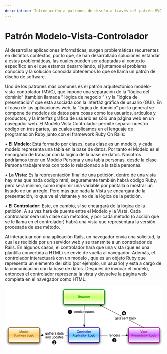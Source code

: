 ```yaml
---
description: Introducción a patrones de diseño a través del patrón MVC.
---
```


# Patrón Modelo-Vista-Controlador

Al desarrollar aplicaciones informáticas, surgen problemáticas recurrentes en distintos contextos, por lo que,  se han desarrollado soluciones estándar a estas problemáticas, las cuales pueden ser adaptadas al contexto específico en el que estamos desarrollando, si juntamos el problema conocido y la solución conocida obtenemos lo que se llama un patrón de diseño de software.

Uno de los patrones más comunes es el patrón arquitectónico modelo-vista-controlador \(MVC\), que impone una separación de la ”lógica del dominio” \(también llamada ” lógica de negocio ” \) y la ”lógica de presentación” que está asociada con la interfaz gráfica de usuario \(GUI\). En el caso de las aplicaciones web, la ”lógica de dominio” por lo general se compone de modelos de datos para cosas como los usuarios, artículos y productos, y la interfaz gráfica de usuario es sólo una página web en un navegador web. El Modelo Vista Controlador permite separar nuestro código en tres partes, las cuales explicamos en el lenguaje de programación Ruby junto con el framework Ruby On Rails:

•    **El Modelo:** Está formado por clases, cada clase es un modelo, y cada modelo representa una tabla en la base de datos. Por tanto el Modelo es el encargado de trabajar con la lógica de la base de datos. Nosotros podríamos tener un Modelo Persona y una tabla personas, desde la clase Persona trabajaremos con todo lo relacionado a la tabla personas.

•    **La Vista:** Es la representación final de una petición, dentro de una vista hay más que nada código html, seguramente también habrá código Ruby, pero será mínimo, como imprimir una variable por pantalla o mostrar un listado de un arreglo. Pero más que nada la Vista se encargará de la presentación, lo que ve el visitante y no de la lógica de la petición.

•    **El Controlador:** Este, en cambio, sí se encargará de la lógica de la petición. A su vez hará de puente entre el Modelo y la Vista. Cada controlador será una clase con métodos, y por cada método \(o acción que se le llama en el controlador\) habrá una vista que representará la versión procesada de ese método.

Al interactuar con una aplicación Rails, un navegador envía una solicitud, la cual es recibida por un servidor web y se transmite a un controlador de Rails. En algunos casos, el controlador hará que una vista \(que es una plantilla convertida a HTML\) se envíe de vuelta al navegador. Además, el controlador interactuará con un modelo , que es un objeto Ruby que representa un elemento del sitio \(por ejemplo, un usuario\) y está a cargo de la comunicación con la base de datos. Después de invocar el modelo, entonces el controlador representa la vista y devuelve la página web completa en el navegador como HTML.

![Diagrama que muestra la interacci&#xF3;n entre el navegador, el controlador, la vista y el modelo.](../.gitbook/assets/mvc.png)

